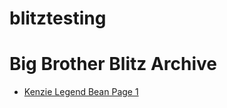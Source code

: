 # blitztesting

<html lang="en">
<head>
    <meta charset="UTF-8">
    <meta name="viewport" content="width=device-width, initial-scale=1.0">
    <title>Big Brother Blitz Archive</title>
</head>
<body>
    <h1 style="font-weight: bold;">Big Brother Blitz Archive</h1>
    <ul>
        <li><a href="https://iceaac.github.io/blitztesting/kenzie-legend-bean_page_1.html">Kenzie Legend Bean Page 1</a></li>
        <!-- Add more links here if needed -->
    </ul>
</body>
</html>
